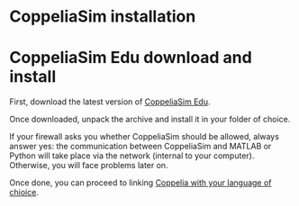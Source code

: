 # CoppeliaSim installation

# CoppeliaSim Edu download and install

First, download the latest version of [CoppeliaSim Edu](https://www.coppeliarobotics.com/downloads).

Once downloaded, unpack the archive and install it in your folder of choice.

If your firewall asks you whether CoppeliaSim should be allowed, always answer yes: the communication between CoppeliaSim and MATLAB or Python  will take place via the network (internal to your computer). Otherwise, you will face problems later on.

Once done, you can proceed to linking [Coppelia with your language of chioice](https://github.com/nvecoven/robotic_rework/tree/main/Setup).